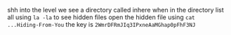 shh into the level 
we see a directory called inhere
when in the directory list all using `la -la` to see hidden files
open the hidden file using `cat ...Hiding-From-You`
the key is `2WmrDFRmJIq3IPxneAaMGhap0pFhF3NJ`